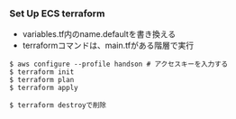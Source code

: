 ### Set Up ECS terraform

- variables.tf内のname.defaultを書き換える
- terraformコマンドは、main.tfがある階層で実行
```
$ aws configure --profile handson # アクセスキーを入力する
$ terraform init
$ terraform plan
$ terraform apply

$ terraform destroyで削除
```
